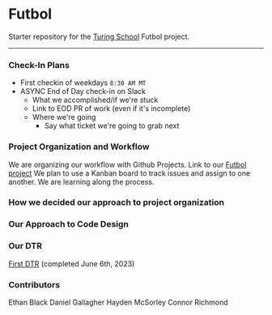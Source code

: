 # Futbol

Starter repository for the [Turing School](https://turing.io/) Futbol project.

---

### Check-In Plans
* First checkin of weekdays `8:30 AM MT`
* ASYNC End of Day check-in on Slack
  * What we accomplished/if we're stuck
  * Link to EOD PR of work (even if it's incomplete)
  * Where we're going
    * Say what ticket we're going to grab next

### Project Organization and Workflow

We are organizing our workflow with Github Projects.
Link to our [Futbol project](https://github.com/users/Daniel-Gallagher92/projects/2/views/1)
We plan to use a Kanban board to track issues and assign to one another. We are learning along the process.

### How we decided our approach to project organization

### Our Approach to Code Design

### Our DTR

[First DTR](https://docs.google.com/document/d/1SXkzyGqGDIJGaeulojm7_W0gFKu-bEAwNHpBEhKxTZk/edit) (completed June 6th, 2023)

### Contributors

Ethan Black
Daniel Gallagher
Hayden McSorley
Connor Richmond